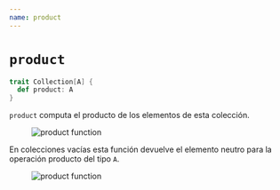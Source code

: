 ```yaml
---
name: product
---
```


# `product`

~~~ scala
trait Collection[A] {
  def product: A
}
~~~

`product` computa el producto de los elementos de esta colección.

<figure class="diagram">
  <img src="../images/product.svg" alt="product function">
  <!-- <figcaption class="diagram-desc"></figcaption> -->
</figure>

En colecciones vacías esta función devuelve el elemento neutro para la operación producto del tipo `A`.

<figure class="diagram">
  <img src="../images/product.2.svg" alt="product function">
  <!-- <figcaption class="diagram-desc"></figcaption> -->
</figure>
